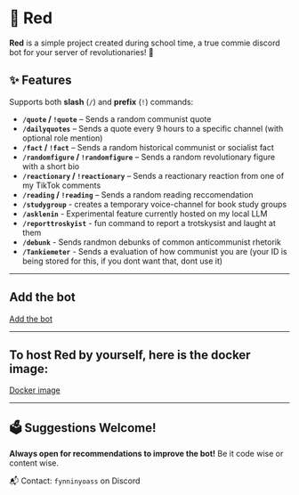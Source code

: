 # 🔴 Red

**Red** is a simple project created during school time, a true commie discord bot for your server of revolutionaries! 🚩

## ✨ Features

Supports both **slash** (`/`) and **prefix** (`!`) commands:

- **`/quote` / `!quote`** – Sends a random communist quote
- **`/dailyquotes`** – Sends a quote every 9 hours to a specific channel (with optional role mention)
- **`/fact` / `!fact`** – Sends a random historical communist or socialist fact
- **`/randomfigure` / `!randomfigure`** – Sends a random revolutionary figure with a short bio
- **`/reactionary` / `!reactionary`** – Sends a reactionary reaction from one of my TikTok comments
- **`/reading` / `!reading`** – Sends a random reading reccomendation
- **`/studygroup`** - creates a temporary voice-channel for book study groups
- **`/asklenin`** - Experimental feature currently hosted on my local LLM
- **`/reporttroskyist`** - fun command to report a trotskysist and laught at them
- **`/debunk`** - Sends randmon debunks of common anticommunist rhetorik
- **`/Tankiemeter`** - Sends a evaluation of how communist you are (your ID is being stored for this, if you dont want that, dont use it)

---

## Add the bot
[Add the bot](https://discord.com/oauth2/authorize?client_id=1376840332578132069&permissions=8&integration_type=0&scope=bot+applications.commands)

---

## To host Red by yourself, here is the docker image:
[Docker image](https://hub.docker.com/repository/docker/swissschoggi/red/tags/latest/sha256-27e8c9a18aabefa31f2fe1e3f99fbdfd8b4c4f853be04abc0acbc1d4d3cb7784)

---

## 🗳️ Suggestions Welcome!

**Always open for recommendations to improve the bot!**
Be it code wise or content wise.

📬 Contact: `fynninyoass` on Discord
